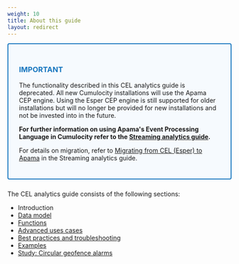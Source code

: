 ```yaml
---
weight: 10
title: About this guide
layout: redirect
---
```


<div style="padding: 24px ; border: 2px solid #1776BF; border-radius: 4px; margin-bottom: 24px; background-color: #f6fafe ">
  <h3 style="color: #1776BF"><b>IMPORTANT</b></h3> 
  <p class="lead"> The functionality described in this CEL analytics guide is deprecated. All new Cumulocity installations will use the Apama CEP engine. Using the Esper CEP engine is still supported for older installations but will no longer be provided for new installations and not be invested into in the future. </p>

  <p><b>For further information on using Apama's Event Processing Language in Cumulocity refer to the <a href="/guides/apama/introduction">Streaming analytics guide</a>.</b></p>
  
For details on migration, refer to <a href="//guides/apama/overview-analytics/#migrate-from-esper">Migrating from CEL (Esper) to Apama</a> in the Streaming analytics guide.

</div>

The CEL analytics guide consists of the following sections:

* Introduction
* [Data model](/guides/event-language/data-model)
* [Functions](/guides/event-language/functions)
* [Advanced uses cases](/guides/event-language/advanced-cel)
* [Best practices and troubleshooting](/guides/event-language/best-practices-cel)
* [Examples](/guides/event-language/examples)
* [Study: Circular geofence alarms](/guides/event-language/geofence)
